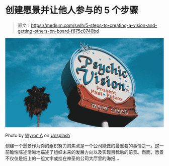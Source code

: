 # 创建愿景并让他人参与的 5 个步骤

> 原文：<https://medium.com/swlh/5-steps-to-creating-a-vision-and-getting-others-on-board-f675c0740bd>

![](img/47d228202ae9d7ef490790e8ae80da8c.png)

Photo by [Wyron A](https://unsplash.com/@wyron?utm_source=unsplash&utm_medium=referral&utm_content=creditCopyText) on [Unsplash](https://unsplash.com/search/photos/vision?utm_source=unsplash&utm_medium=referral&utm_content=creditCopyText)

创建一个愿景作为你的组织努力的焦点是一个公司能做的最重要的事情之一。这一前瞻性陈述清晰地描述了组织未来的发展方向以及实现目标后的前景。然而，愿景不仅仅是纸上的一组文字或挂在神圣的公司大厅里的海报…